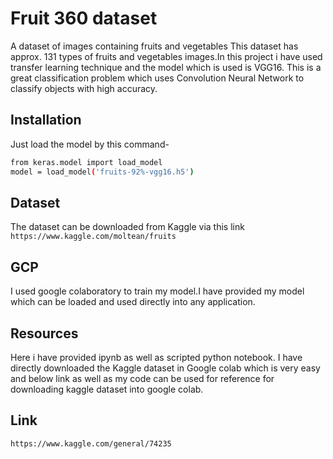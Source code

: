 # Fruit 360 dataset

A dataset of images containing fruits and vegetables
This dataset has approx. 131 types of fruits and vegetables images.In this project i have used transfer learning technique and the model which is used is VGG16.
This is a great classification problem which uses Convolution Neural Network to classify objects with high accuracy.

## Installation

Just load the model by this command-
```bash
from keras.model import load_model
model = load_model('fruits-92%-vgg16.h5')
```
## Dataset

The dataset can be downloaded from Kaggle via this link
 ``` https://www.kaggle.com/moltean/fruits ```

## GCP

I used google colaboratory to train my model.I have provided my model which can be loaded and used directly into any application.

## Resources

Here i have provided ipynb as well as scripted python notebook.
I have directly downloaded the Kaggle dataset in Google colab which is very easy and below link as well as my code can be used for reference for downloading kaggle dataset into google colab. 

## Link

 ``` https://www.kaggle.com/general/74235 ```


